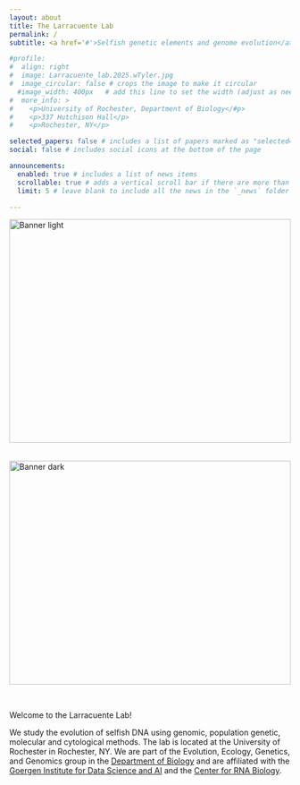 ```yaml
---
layout: about
title: The Larracuente Lab
permalink: /
subtitle: <a href='#'>Selfish genetic elements and genome evolution</a>

#profile:
#  align: right
#  image: Larracuente_lab.2025.wTyler.jpg
#  image_circular: false # crops the image to make it circular
  #image_width: 400px   # add this line to set the width (adjust as needed)
#  more_info: >
#    <p>University of Rochester, Department of Biology</#p>
#    <p>337 Hutchison Hall</p>
#    <p>Rochester, NY</p>

selected_papers: false # includes a list of papers marked as "selected={true}"
social: false # includes social icons at the bottom of the page

announcements:
  enabled: true # includes a list of news items
  scrollable: true # adds a vertical scroll bar if there are more than 3 news items
  limit: 5 # leave blank to include all the news in the `_news` folder

---
```


<img src="{{ '/assets/img/Larracuente.lab.logo.col.o.jpg' | relative_url }}" alt="Banner light" class="banner-img light-mode-banner" style="width: 100%; height: 400px; object-fit: cover; margin-bottom: 2rem;" />

<img src="{{ '/assets/img/Larracuente.lab.logo.col.dark.jpg' | relative_url }}" alt="Banner dark" class="banner-img dark-mode-banner" style="width: 100%; height: 400px; object-fit: cover; margin-bottom: 2rem;" />


Welcome to the Larracuente Lab!

We study the evolution of selfish DNA using genomic, population genetic, molecular and cytological methods. The lab is located at the University of Rochester in Rochester, NY. We are part of the Evolution, Ecology, Genetics, and Genomics group in the [Department of Biology](https://www.sas.rochester.edu/bio/about/index.html) and are affiliated with the [Goergen Institute for Data Science and AI](https://www.hajim.rochester.edu/dsc/index.html) and the [Center for RNA Biology](https://www.urmc.rochester.edu/rna-biology).
